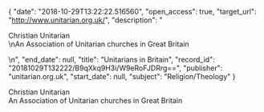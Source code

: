 {
  "date": "2018-10-29T13:22:22.516560", 
  "open_access": true, 
  "target_url": "http://www.unitarian.org.uk/", 
  "description": "<p>Christian Unitarian<br />\nAn Association of Unitarian churches in Great Britain</p>\n", 
  "end_date": null, 
  "title": "Unitarians in Britain", 
  "record_id": "20181029T132222/B9qXkq9H3i/W9eRoFJDRrg==", 
  "publisher": "unitarian.org.uk", 
  "start_date": null, 
  "subject": "Religion/Theology"
}

<p>Christian Unitarian<br />
An Association of Unitarian churches in Great Britain</p>
